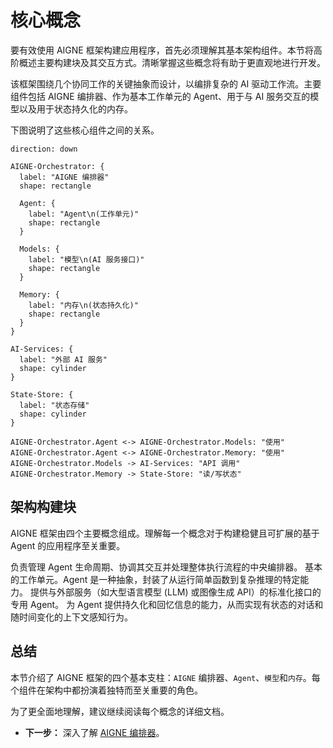# 核心概念

要有效使用 AIGNE 框架构建应用程序，首先必须理解其基本架构组件。本节将高阶概述主要构建块及其交互方式。清晰掌握这些概念将有助于更直观地进行开发。

该框架围绕几个协同工作的关键抽象而设计，以编排复杂的 AI 驱动工作流。主要组件包括 AIGNE 编排器、作为基本工作单元的 Agent、用于与 AI 服务交互的模型以及用于状态持久化的内存。

下图说明了这些核心组件之间的关系。

```d2
direction: down

AIGNE-Orchestrator: {
  label: "AIGNE 编排器"
  shape: rectangle

  Agent: {
    label: "Agent\n(工作单元)"
    shape: rectangle
  }

  Models: {
    label: "模型\n(AI 服务接口)"
    shape: rectangle
  }

  Memory: {
    label: "内存\n(状态持久化)"
    shape: rectangle
  }
}

AI-Services: {
  label: "外部 AI 服务"
  shape: cylinder
}

State-Store: {
  label: "状态存储"
  shape: cylinder
}

AIGNE-Orchestrator.Agent <-> AIGNE-Orchestrator.Models: "使用"
AIGNE-Orchestrator.Agent <-> AIGNE-Orchestrator.Memory: "使用"
AIGNE-Orchestrator.Models -> AI-Services: "API 调用"
AIGNE-Orchestrator.Memory -> State-Store: "读/写状态"
```

## 架构构建块

AIGNE 框架由四个主要概念组成。理解每一个概念对于构建稳健且可扩展的基于 Agent 的应用程序至关重要。

<x-cards data-columns="2">
  <x-card data-title="AIGNE" data-icon="lucide:box" data-href="/developer-guide/core-concepts/aigne-engine">
    负责管理 Agent 生命周期、协调其交互并处理整体执行流程的中央编排器。
  </x-card>
  <x-card data-title="Agents" data-icon="lucide:bot" data-href="/developer-guide/core-concepts/agents">
    基本的工作单元。Agent 是一种抽象，封装了从运行简单函数到复杂推理的特定能力。
  </x-card>
  <x-card data-title="Models" data-icon="lucide:brain-circuit" data-href="/developer-guide/core-concepts/models">
    提供与外部服务（如大型语言模型 (LLM) 或图像生成 API）的标准化接口的专用 Agent。
  </x-card>
  <x-card data-title="Memory" data-icon="lucide:database" data-href="/developer-guide/core-concepts/memory">
    为 Agent 提供持久化和回忆信息的能力，从而实现有状态的对话和随时间变化的上下文感知行为。
  </x-card>
</x-cards>

## 总结

本节介绍了 AIGNE 框架的四个基本支柱：`AIGNE` 编排器、`Agent`、`模型`和`内存`。每个组件在架构中都扮演着独特而至关重要的角色。

为了更全面地理解，建议继续阅读每个概念的详细文档。

*   **下一步：** 深入了解 [AIGNE 编排器](./developer-guide-core-concepts-aigne-engine.md)。